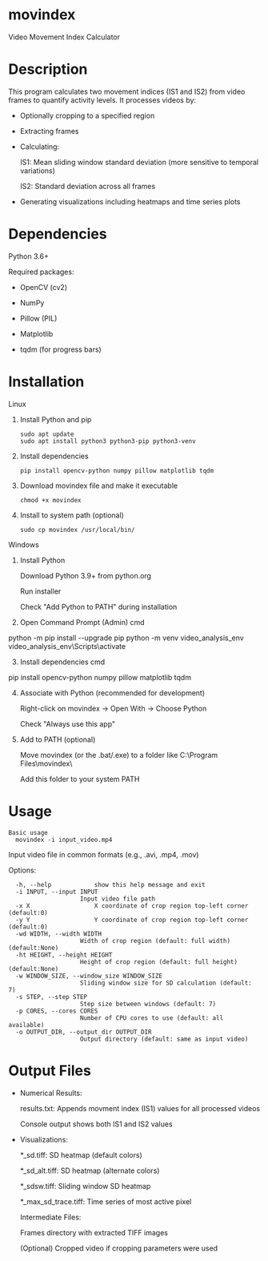 # movindex
Video Movement Index Calculator
# Description
This program calculates two movement indices (IS1 and IS2) from video frames to quantify activity levels. It processes videos by:

- Optionally cropping to a specified region

- Extracting frames

- Calculating:

    IS1: Mean sliding window standard deviation (more sensitive to temporal variations)

    IS2: Standard deviation across all frames

- Generating visualizations including heatmaps and time series plots
# Dependencies
  Python 3.6+

  Required packages:

  - OpenCV (cv2)

  - NumPy

  - Pillow (PIL)

  - Matplotlib

  - tqdm (for progress bars)
# Installation
Linux
1. Install Python and pip

       sudo apt update   
       sudo apt install python3 python3-pip python3-venv

2. Install dependencies

       pip install opencv-python numpy pillow matplotlib tqdm

3. Download movindex file and make it executable

       chmod +x movindex

4. Install to system path (optional)

       sudo cp movindex /usr/local/bin/

 Windows
 1. Install Python

    Download Python 3.9+ from python.org

    Run installer

    Check "Add Python to PATH" during installation

 2. Open Command Prompt (Admin)
cmd

python -m pip install --upgrade pip
python -m venv video_analysis_env
video_analysis_env\Scripts\activate

 3. Install dependencies
cmd

pip install opencv-python numpy pillow matplotlib tqdm
 
 4. Associate with Python (recommended for development)

    Right-click on movindex → Open With → Choose Python

    Check "Always use this app"

 5. Add to PATH (optional)

    Move movindex (or the .bat/.exe) to a folder like C:\Program Files\movindex\

    Add this folder to your system PATH


# Usage
    Basic usage
      movindex -i input_video.mp4
Input video file in common formats (e.g., .avi, .mp4, .mov)

Options:

      -h, --help            show this help message and exit
      -i INPUT, --input INPUT
                        Input video file path
      -x X                  X coordinate of crop region top-left corner (default:0)
      -y Y                  Y coordinate of crop region top-left corner (default:0)
      -wd WIDTH, --width WIDTH
                        Width of crop region (default: full width) (default:None)
      -ht HEIGHT, --height HEIGHT
                        Height of crop region (default: full height) (default:None)
      -w WINDOW_SIZE, --window_size WINDOW_SIZE
                        Sliding window size for SD calculation (default: 7)
      -s STEP, --step STEP
                        Step size between windows (default: 7)
      -p CORES, --cores CORES
                        Number of CPU cores to use (default: all available)
      -o OUTPUT_DIR, --output_dir OUTPUT_DIR
                        Output directory (default: same as input video)

# Output Files

  - Numerical Results:

    results.txt: Appends movment index (IS1) values for all processed videos

    Console output shows both IS1 and IS2 values

- Visualizations:

  *_sd.tiff: SD heatmap (default colors)

  *_sd_alt.tiff: SD heatmap (alternate colors)

  *_sdsw.tiff: Sliding window SD heatmap

  *_max_sd_trace.tiff: Time series of most active pixel

    Intermediate Files:

  Frames directory with extracted TIFF images

  (Optional) Cropped video if cropping parameters were used
